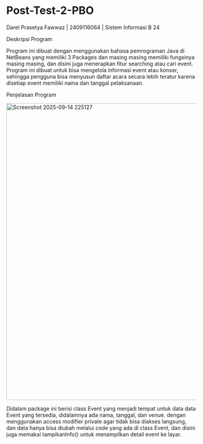 # Post-Test-2-PBO
Darel Prasetya Fawwaz | 2409116064 | Sistem Informasi B 24

Deskripsi Program

Program ini dibuat dengan menggunakan bahasa pemrograman Java di NetBeans yang memiliki 3 Packages dan masing masing memiliki fungsinya masing masing, dan disini juga menerapkan fitur searching atau cari event. Program ini dibuat untuk bisa mengelola informasi event atau konser, sehingga pengguna bisa menyusun daftar acara secara lebih teratur karena disetiap event memiliki nama dan tanggal pelaksanaan.


Penjelasan Program

<img width="808" height="784" alt="Screenshot 2025-09-14 225127" src="https://github.com/user-attachments/assets/f4528c6c-bcd7-48be-a78e-ecde15549de6" />

Didalam package ini berisi class Event yang menjadi tempat untuk data data Event yang tersedia, didalamnya ada nama, tanggal, dan venue. dengan menggunakan access modifier private agar tidak bisa diakses langsung, dan data hanya bisa diubah melalui code yang ada di class Event, dan disini juga memakai tampikanInfo() untuk menampilkan detail event ke layar.
